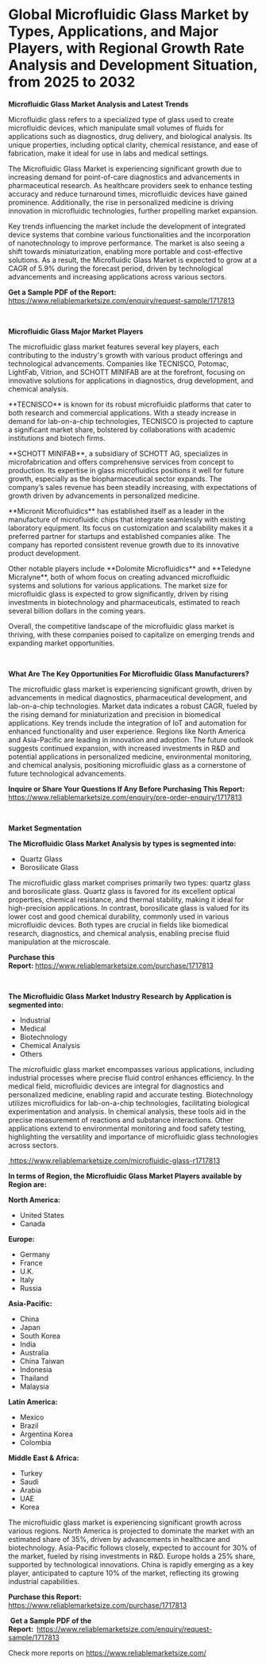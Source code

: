 <p><h1>Global Microfluidic Glass Market by Types, Applications, and Major Players, with Regional Growth Rate Analysis and Development Situation, from 2025 to 2032</h1></p><p><strong>Microfluidic Glass Market Analysis and Latest Trends</strong></p>
<p><p>Microfluidic glass refers to a specialized type of glass used to create microfluidic devices, which manipulate small volumes of fluids for applications such as diagnostics, drug delivery, and biological analysis. Its unique properties, including optical clarity, chemical resistance, and ease of fabrication, make it ideal for use in labs and medical settings. </p><p>The Microfluidic Glass Market is experiencing significant growth due to increasing demand for point-of-care diagnostics and advancements in pharmaceutical research. As healthcare providers seek to enhance testing accuracy and reduce turnaround times, microfluidic devices have gained prominence. Additionally, the rise in personalized medicine is driving innovation in microfluidic technologies, further propelling market expansion.</p><p>Key trends influencing the market include the development of integrated device systems that combine various functionalities and the incorporation of nanotechnology to improve performance. The market is also seeing a shift towards miniaturization, enabling more portable and cost-effective solutions. As a result, the Microfluidic Glass Market is expected to grow at a CAGR of 5.9% during the forecast period, driven by technological advancements and increasing applications across various sectors.</p></p>
<p><strong>Get a Sample PDF of the Report:&nbsp;</strong> <a href="https://www.reliablemarketsize.com/enquiry/request-sample/1717813?utm_campaign=2993&utm_medium=2&utm_source=Github&utm_content=ia&utm_term=01042025&utm_id=microfluidic-glass">https://www.reliablemarketsize.com/enquiry/request-sample/1717813</a></p>
<p>&nbsp;</p>
<p><strong>Microfluidic Glass Major Market Players</strong></p>
<p><p>The microfluidic glass market features several key players, each contributing to the industry's growth with various product offerings and technological advancements. Companies like TECNISCO, Potomac, LightFab, Vitrion, and SCHOTT MINIFAB are at the forefront, focusing on innovative solutions for applications in diagnostics, drug development, and chemical analysis.</p><p>**TECNISCO** is known for its robust microfluidic platforms that cater to both research and commercial applications. With a steady increase in demand for lab-on-a-chip technologies, TECNISCO is projected to capture a significant market share, bolstered by collaborations with academic institutions and biotech firms.</p><p>**SCHOTT MINIFAB**, a subsidiary of SCHOTT AG, specializes in microfabrication and offers comprehensive services from concept to production. Its expertise in glass microfluidics positions it well for future growth, especially as the biopharmaceutical sector expands. The company’s sales revenue has been steadily increasing, with expectations of growth driven by advancements in personalized medicine.</p><p>**Micronit Microfluidics** has established itself as a leader in the manufacture of microfluidic chips that integrate seamlessly with existing laboratory equipment. Its focus on customization and scalability makes it a preferred partner for startups and established companies alike. The company has reported consistent revenue growth due to its innovative product development.</p><p>Other notable players include **Dolomite Microfluidics** and **Teledyne Micralyne**, both of whom focus on creating advanced microfluidic systems and solutions for various applications. The market size for microfluidic glass is expected to grow significantly, driven by rising investments in biotechnology and pharmaceuticals, estimated to reach several billion dollars in the coming years.</p><p>Overall, the competitive landscape of the microfluidic glass market is thriving, with these companies poised to capitalize on emerging trends and expanding market opportunities.</p></p>
<p>&nbsp;</p>
<p><strong>What Are The Key Opportunities For Microfluidic Glass Manufacturers?</strong></p>
<p><p>The microfluidic glass market is experiencing significant growth, driven by advancements in medical diagnostics, pharmaceutical development, and lab-on-a-chip technologies. Market data indicates a robust CAGR, fueled by the rising demand for miniaturization and precision in biomedical applications. Key trends include the integration of IoT and automation for enhanced functionality and user experience. Regions like North America and Asia-Pacific are leading in innovation and adoption. The future outlook suggests continued expansion, with increased investments in R&D and potential applications in personalized medicine, environmental monitoring, and chemical analysis, positioning microfluidic glass as a cornerstone of future technological advancements.</p></p>
<p><strong>Inquire or Share Your Questions If Any Before Purchasing This Report:</strong> <a href="https://www.reliablemarketsize.com/enquiry/pre-order-enquiry/1717813?utm_campaign=2993&utm_medium=2&utm_source=Github&utm_content=ia&utm_term=01042025&utm_id=microfluidic-glass">https://www.reliablemarketsize.com/enquiry/pre-order-enquiry/1717813</a></p>
<p>&nbsp;</p>
<p><strong>Market Segmentation</strong></p>
<p><strong>The Microfluidic Glass Market Analysis by types is segmented into:</strong></p>
<p><ul><li>Quartz Glass</li><li>Borosilicate Glass</li></ul></p>
<p><p>The microfluidic glass market comprises primarily two types: quartz glass and borosilicate glass. Quartz glass is favored for its excellent optical properties, chemical resistance, and thermal stability, making it ideal for high-precision applications. In contrast, borosilicate glass is valued for its lower cost and good chemical durability, commonly used in various microfluidic devices. Both types are crucial in fields like biomedical research, diagnostics, and chemical analysis, enabling precise fluid manipulation at the microscale.</p></p>
<p><strong>Purchase this Report:&nbsp;</strong><a href="https://www.reliablemarketsize.com/purchase/1717813?utm_campaign=2993&utm_medium=2&utm_source=Github&utm_content=ia&utm_term=01042025&utm_id=microfluidic-glass">https://www.reliablemarketsize.com/purchase/1717813</a></p>
<p>&nbsp;</p>
<p><strong>The Microfluidic Glass Market Industry Research by Application is segmented into:</strong></p>
<p><ul><li>Industrial</li><li>Medical</li><li>Biotechnology</li><li>Chemical Analysis</li><li>Others</li></ul></p>
<p><p>The microfluidic glass market encompasses various applications, including industrial processes where precise fluid control enhances efficiency. In the medical field, microfluidic devices are integral for diagnostics and personalized medicine, enabling rapid and accurate testing. Biotechnology utilizes microfluidics for lab-on-a-chip technologies, facilitating biological experimentation and analysis. In chemical analysis, these tools aid in the precise measurement of reactions and substance interactions. Other applications extend to environmental monitoring and food safety testing, highlighting the versatility and importance of microfluidic glass technologies across sectors.</p></p>
<p><a href="https://www.reliablemarketsize.com/microfluidic-glass-r1717813?utm_campaign=2993&utm_medium=2&utm_source=Github&utm_content=ia&utm_term=01042025&utm_id=microfluidic-glass">&nbsp;https://www.reliablemarketsize.com/microfluidic-glass-r1717813</a></p>
<p><strong>In terms of Region, the Microfluidic Glass Market Players available by Region are:</strong></p>
<p>
    <p> <strong> North America: </strong>
        <ul>
            <li>United States</li>
            <li>Canada</li>
        </ul>
        </p> 
    <p> <strong> Europe: </strong>
        <ul>
            <li>Germany</li>
            <li>France</li>
            <li>U.K.</li>
            <li>Italy</li>
            <li>Russia</li>
        </ul>
        </p> 
    <p> <strong> Asia-Pacific: </strong>
        <ul>
            <li>China</li>
            <li>Japan</li>
            <li>South Korea</li>
            <li>India</li>
            <li>Australia</li>
            <li>China Taiwan</li>
            <li>Indonesia</li>
            <li>Thailand</li>
            <li>Malaysia</li>
        </ul>
        </p> 
    <p> <strong> Latin America: </strong>
        <ul>
            <li>Mexico</li>
            <li>Brazil</li>
            <li>Argentina Korea</li>
            <li>Colombia</li>
        </ul>
        </p> 
    <p> <strong> Middle East & Africa: </strong>
        <ul>
            <li>Turkey</li>
            <li>Saudi</li>
            <li>Arabia</li>
            <li>UAE</li>
            <li>Korea</li>
        </ul>
    </p>
    </p>
<p><p>The microfluidic glass market is experiencing significant growth across various regions. North America is projected to dominate the market with an estimated share of 35%, driven by advancements in healthcare and biotechnology. Asia-Pacific follows closely, expected to account for 30% of the market, fueled by rising investments in R&D. Europe holds a 25% share, supported by technological innovations. China is rapidly emerging as a key player, anticipated to capture 10% of the market, reflecting its growing industrial capabilities.</p></p>
<p><strong>Purchase this Report: </strong><a href="https://www.reliablemarketsize.com/purchase/1717813?utm_campaign=2993&utm_medium=2&utm_source=Github&utm_content=ia&utm_term=01042025&utm_id=microfluidic-glass">https://www.reliablemarketsize.com/purchase/1717813</a></p>
<p>&nbsp;<strong>Get a Sample PDF of the Report:&nbsp;&nbsp;</strong><a href="https://www.reliablemarketsize.com/enquiry/request-sample/1717813?utm_campaign=2993&utm_medium=2&utm_source=Github&utm_content=ia&utm_term=01042025&utm_id=microfluidic-glass">https://www.reliablemarketsize.com/enquiry/request-sample/1717813</a></p>
<p><strong></strong></p>
<p>Check more reports on <a href="https://www.reliablemarketsize.com/?utm_campaign=2993&utm_medium=2&utm_source=Github&utm_content=ia&utm_term=01042025&utm_id=microfluidic-glass">https://www.reliablemarketsize.com/</a></p>
